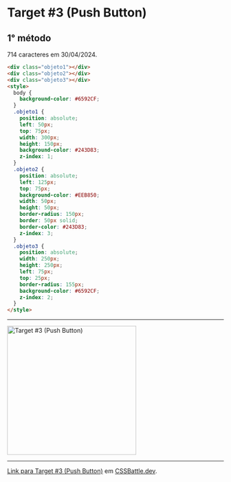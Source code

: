 # Target #3 (Push Button)

## 1° método

714 caracteres em 30/04/2024.

```HTML
<div class="objeto1"></div>
<div class="objeto2"></div>
<div class="objeto3"></div>
<style>
  body {
    background-color: #6592CF;
  }
  .objeto1 {
    position: absolute;
    left: 50px;
    top: 75px;
    width: 300px;
    height: 150px;
    background-color: #243D83;
    z-index: 1;
  }
  .objeto2 {
    position: absolute;
    left: 125px;
    top: 75px;
    background-color: #EEB850;
    width: 50px;
    height: 50px;
    border-radius: 150px;
    border: 50px solid;
    border-color: #243D83;
    z-index: 3;
  }
  .objeto3 {
    position: absolute;
    width: 250px;
    height: 250px;
    left: 75px;
    top: 25px;
    border-radius: 155px;
    background-color: #6592CF;
    z-index: 2;
  }
</style>
```

---
<img src="https://cssbattle.dev/targets/3.png" title="Target #3 (Push Button)" width="300px">

---

[Link para Target #3 (Push Button)](https://cssbattle.dev/play/3) em [CSSBattle.dev](https://cssbattle.dev/).